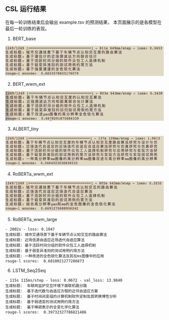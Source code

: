 
## CSL 运行结果

在每一轮训练结束后会输出 example.tsv 的预测结果，
本页面展示的是各模型在最后一轮训练的表现。

1. BERT_base 

![image](../docs/images/csl/bert_base.png)

2. BERT_wwm_ext 

![image](../docs/images/csl/bert_wwm_ext.png)


3. ALBERT_tiny

![image](../docs/images/csl/albert_tiny.png)

4. RoBERTa_wwm_ext

![image](../docs/images/csl/roberta_wwm_ext.png)

5. RoBERTa_wwm_large

```$xslt
- 2002s - loss: 0.1047
生成标题: 城市交通场景下基于车辆节点认知交互的路由算法
生成标题: 近场信源自适应近场迭代自适应算法
生成标题: 基于活跃时间分组的软件众包工人选择机制
生成标题: 基于弱变异准则的测试用例约简方法
生成标题: 一种改进的全色锐化算法及其在ms图像中的应用
rouge-l scores:  0.6810021277286873
```

6. LSTM_Seq2Seq
```$xslt
- 115s 115ms/step - loss: 0.0672 - val_loss: 13.9840
生成标题:  车联网监护交互环境下面联机路分路
生成标题:  基于迭代数匀自适应方程的近邻自适应方案
生成标题:  基于时间间变组的计算机制软件定制及其转换博性分析
生成标题:  基于弱透变的测试用例约简方法
生成标题:  基于稀疏表示的全变化学化算法
rouge-l scores:  0.39732327786821486
```
